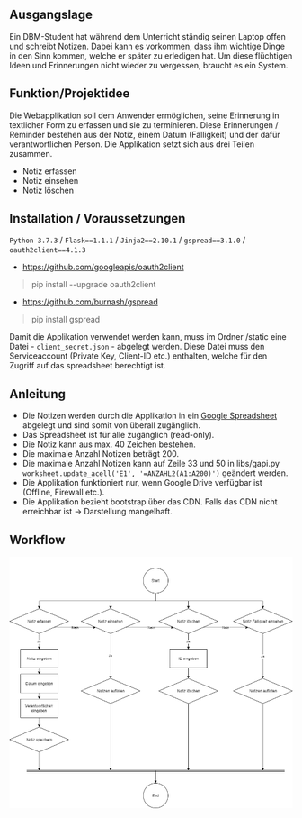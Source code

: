 ## Ausgangslage
Ein DBM-Student hat während dem Unterricht ständig seinen Laptop offen und schreibt Notizen. Dabei kann es vorkommen, dass ihm wichtige Dinge in den Sinn kommen, welche er später zu erledigen hat. Um diese flüchtigen Ideen und Erinnerungen nicht wieder zu vergessen, braucht es ein System. 

## Funktion/Projektidee
Die Webapplikation soll dem Anwender ermöglichen, seine Erinnerung in textlicher Form zu erfassen und sie zu terminieren. Diese Erinnerungen / Reminder bestehen aus der Notiz, einem Datum (Fälligkeit) und der dafür verantwortlichen Person. Die Applikation setzt sich aus drei Teilen zusammen. 

 - Notiz erfassen
 - Notiz einsehen
 - Notiz löschen

## Installation / Voraussetzungen

`Python 3.7.3` / `Flask==1.1.1` / `Jinja2==2.10.1` / `gspread==3.1.0` / `oauth2client==4.1.3`
- https://github.com/googleapis/oauth2client
> pip install --upgrade oauth2client
- https://github.com/burnash/gspread
> pip install gspread

Damit die Applikation verwendet werden kann, muss im Ordner /static eine Datei - `client_secret.json` - abgelegt werden. Diese Datei muss den Serviceaccount (Private Key, Client-ID etc.) enthalten, welche für den Zugriff auf das spreadsheet berechtigt ist.


## Anleitung

 - Die Notizen werden durch die Applikation in ein [Google Spreadsheet](https://docs.google.com/spreadsheets/d/1RpGohe8TQ1XF_vHehBqiY8qHROXgtlVR6ozk9we6Blk/edit#gid=152787366) abgelegt und sind somit von überall zugänglich.
 - Das Spreadsheet ist für alle zugänglich (read-only).
 - Die Notiz kann aus max. 40 Zeichen bestehen.
 - Die maximale Anzahl Notizen beträgt 200.
 - Die maximale Anzahl Notizen kann auf Zeile 33 und 50 in libs/gapi.py `worksheet.update_acell('E1', '=ANZAHL2(A1:A200)')` geändert werden. 
 - Die Applikation funktioniert nur, wenn Google Drive verfügbar ist (Offline, Firewall etc.).
 - Die Applikation bezieht bootstrap über das CDN. Falls das CDN nicht erreichbar ist -> Darstellung mangelhaft.

## Workflow

![Workflow](https://github.com/welschmichel/PROGR2/blob/master/workflow/wf.png)
